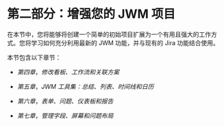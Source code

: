 # 第二部分：增强您的 JWM 项目

在本节中，您将能够将创建一个简单的初始项目扩展为一个有用且强大的工作方式。您将学习如何充分利用最新的 JWM 功能，并与现有的 Jira 功能结合使用。

本节包含以下章节：

+   *第四章*，*修改看板、工作流和关联方案*

+   *第五章*，*JWM 工具集：总结、列表、时间线和日历*

+   *第六章*，*表单、问题、仪表板和报告*

+   *第七章*，*管理字段、屏幕和问题布局*
